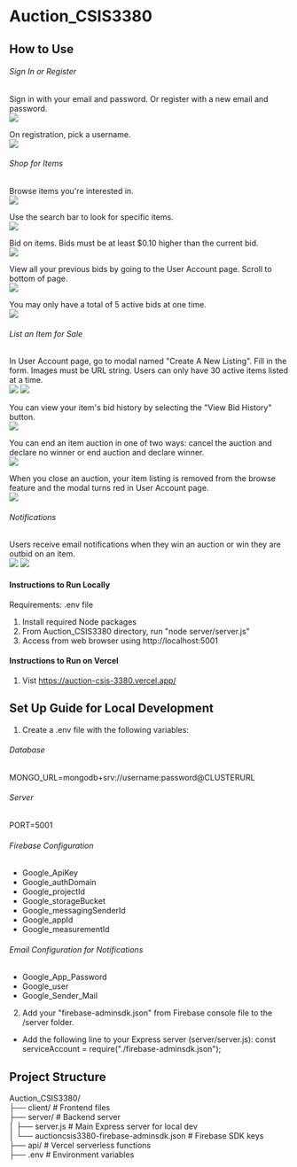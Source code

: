 # Auction_CSIS3380

## How to Use
###### Sign In or Register
Sign in with your email and password. Or register with a new email and password.<br>
![](./doc_imgs/signin.png )

On registration, pick a username.<br>
![](./doc_imgs/register.png)

###### Shop for Items
Browse items you're interested in.<br>
![](./doc_imgs/browse.png)

Use the search bar to look for specific items.<br>
![](./doc_imgs/search.png)

Bid on items. Bids must be at least $0.10 higher than the current bid.<br>
![](./doc_imgs/bid.png)

View all your previous bids by going to the User Account page. Scroll to bottom of page.<br>
![](./doc_imgs/pastbids.png)

You may only have a total of 5 active bids at one time.<br>
![](./doc_imgs/activebidslimit.png)

###### List an Item for Sale
In User Account page, go to modal named "Create A New Listing". Fill in the form. Images must be URL string. Users can only have 30 active items listed at a time.<br>
![](./doc_imgs/createlisting.png)
![](./doc_imgs/30itemlimit.png)

You can view your item's bid history by selecting the "View Bid History" button.<br>
![](./doc_imgs/itembidhistory.png)

You can end an item auction in one of two ways: cancel the auction and declare no winner or end auction and declare winner.<br>
![](./doc_imgs/closeauction.png)

When you close an auction, your item listing is removed from the browse feature and the modal turns red in User Account page.<br>
![](./doc_imgs/itemlistings.png)

###### Notifications
Users receive email notifications when they win an auction or win they are outbid on an item.<br>
![](./doc_imgs/winnernotification.png)
![](./doc_imgs/outbid.png)


#### Instructions to Run Locally
Requirements: .env file
1. Install required Node packages
2. From Auction_CSIS3380 directory, run "node server/server.js" 
3. Access from web browser using http://localhost:5001

#### Instructions to Run on Vercel
1. Vist https://auction-csis-3380.vercel.app/


## Set Up Guide for Local Development
1. Create a .env file with the following variables:
###### Database
MONGO_URL=mongodb+srv://username:password@CLUSTERURL
###### Server
PORT=5001
###### Firebase Configuration
* Google_ApiKey
* Google_authDomain
* Google_projectId
* Google_storageBucket
* Google_messagingSenderId
* Google_appId
* Google_measurementId
###### Email Configuration for Notifications
* Google_App_Password
* Google_user
* Google_Sender_Mail

2. Add your "firebase-adminsdk.json" from Firebase console file to the /server folder.
* Add the following line to your Express server (server/server.js): const serviceAccount = require("./firebase-adminsdk.json");

## Project Structure
Auction_CSIS3380/ <br>
├── client/                 # Frontend files<br>
├── server/                 # Backend server<br>
│   ├── server.js          # Main Express server for local dev<br>
│   └── auctioncsis3380-firebase-adminsdk.json  # Firebase SDK keys<br>
├── api/                   # Vercel serverless functions<br>
├── .env                   # Environment variables<br>



